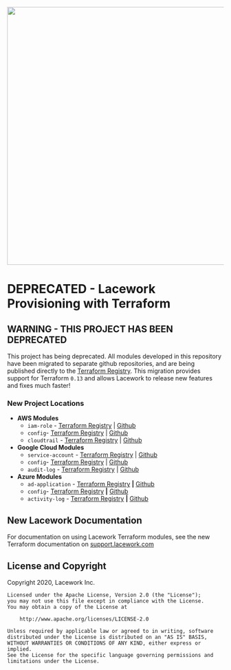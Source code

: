 <a href="https://lacework.com"><img src="https://techally-content.s3-us-west-1.amazonaws.com/public-content/lacework_logo_full.png" width="600"></a>

# DEPRECATED - Lacework Provisioning with Terraform

## **WARNING - THIS PROJECT HAS BEEN DEPRECATED**

This project has being deprecated. All modules developed in this repository have been migrated to separate github repositories, and are being published directly to the [Terraform Registry](https://registry.terraform.io/search/modules?q=lacework). This migration provides support for Terraform `0.13` and allows Lacework to release new features and fixes much faster!

### New Project Locations
* **AWS Modules**
    * `iam-role` - [Terraform Registry](https://registry.terraform.io/modules/lacework/iam-role/aws/latest) | [Github](github.com/lacework/terraform-aws-iam-role )
    * `config`- [Terraform Registry](https://registry.terraform.io/modules/lacework/config/aws/latest) | [Github](github.com/lacework/terraform-aws-config)
    * `cloudtrail` - [Terraform Registry](https://registry.terraform.io/modules/lacework/cloudtrail/aws/latest) | [Github](https://github.com/lacework/terraform-aws-cloudtrail)
* **Google Cloud Modules**
    * `service-account` - [Terraform Registry](https://registry.terraform.io/modules/lacework/service-account/gcp/latest) | [Github](https://github.com/lacework/terraform-gcp-service-account)
    * `config`- [Terraform Registry](https://registry.terraform.io/modules/lacework/config/gcp/latest) | [Github](https://github.com/lacework/terraform-gcp-config)
    * `audit-log` - [Terraform Registry](https://registry.terraform.io/modules/lacework/audit-log/gcp/latest) | [Github](https://github.com/lacework/terraform-gcp-audit-log)
* **Azure Modules**
    * `ad-application` - [Terraform Registry](https://registry.terraform.io/modules/lacework/ad-application/azure/latest) **|** [Github](https://github.com/lacework/terraform-azure-ad-application)
    * `config`- [Terraform Registry](https://registry.terraform.io/modules/lacework/config/azure/latest) **|** [Github](https://github.com/lacework/terraform-azure-config)
    * `activity-log` - [Terraform Registry](https://registry.terraform.io/modules/lacework/activity-log/azure/latest) **|** [Github](https://github.com/lacework/terraform-azure-activity-log)


## New Lacework Documentation

For documentation on using Lacework Terraform modules, see the new Terraform documentation on [support.lacework.com](https://support.lacework.com/hc/en-us/search?utf8=%E2%9C%93&query=terraform)

## License and Copyright
Copyright 2020, Lacework Inc.
```
Licensed under the Apache License, Version 2.0 (the "License");
you may not use this file except in compliance with the License.
You may obtain a copy of the License at

    http://www.apache.org/licenses/LICENSE-2.0

Unless required by applicable law or agreed to in writing, software
distributed under the License is distributed on an "AS IS" BASIS,
WITHOUT WARRANTIES OR CONDITIONS OF ANY KIND, either express or implied.
See the License for the specific language governing permissions and
limitations under the License.
```
